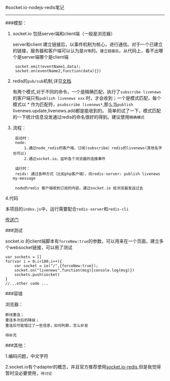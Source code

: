 #socket.io-nodejs-redis笔记

------
###模型：

1. socket.io 包括server端和client端（一般是浏览器）

	server和client 建立链接后，以事件机制为核心，进行通信。对于一个已建立的链接，服务器和客户端可以认为是`对等`的。`建立链接后`，从代码上，看不出哪个是server端哪个是client端
	
		socket.emit(eventName1,data);
		socket.on(eventName2,function(data){})
		
2. redis的`pub/sub`机制,详见[文档](http://redis.io/topics/pubsub)

	有两个模式,对于不同的命令，一个是精确匹配，执行了`subscribe livenews` 的客户端只有`publish livenews xxx` 时，才会收到；一个是模式匹配，每个模式以 * 作为匹配符，`psubscribe livenews*`,那么当`publish` livenews.update,livenews.add都是能收到的。
	简单的试了一下，模式匹配的一下统计信息没发通过redis的命名很好的得到。建议使用`精确模式`
	
3. 流程：

		启动时：
		node:
			1.通过node_redis的客户端，订阅(subscribe）redis的livenews(其他名字也可以)
			2.通过socket.io，监听各个浏览器的连接事件
			
		运行时：
		reids: 通过各种方式（比如php客户端），向redis-server: publish livenews my-message
		
		node的redis 客户端收到订阅的内容，通过socket.io 给浏览器发送过去
		
		
4.代码

本项目的`index.js`中，运行需要配合`redis-server`和`redis-cli`

[传送门](https://github.com/jzlxiaohei/socket-io-reids-example/blob/master/index.js)

###测试

socket.io 的client端脚本有`forceNew:true`的参数，可以用来在一个页面，建立多个websocket链接，可以用了测试
	
	var sockets = []
	for(var i = 0;i<100;i++){
		var socket = io("/",{forceNew:true});
		socket.on("livenews",function(msg){console.log(msg)})
		sockets.push(socket)
	}
	//...other code ...


###容错

浏览器： 
	
	断线重连；
	重连多次后的降级；
	重连后可能错过了一些信息，如何判断，怎么补发
	
`待补充`


###其他：

1.编码问题，中文字符

2.socket.io有个adapter的概念，并且官方推荐使用[socket.io-redis](https://github.com/automattic/socket.io-redis),但是我觉得暂时没必要使用，`待讨论`


	


